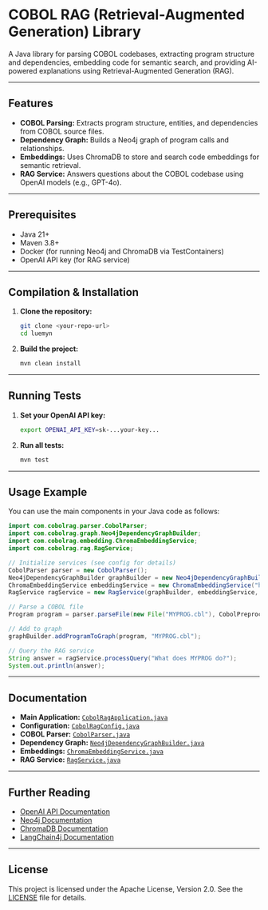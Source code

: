 # COBOL RAG (Retrieval-Augmented Generation) Library

A Java library for parsing COBOL codebases, extracting program structure and dependencies, embedding code for semantic search, and providing AI-powered explanations using Retrieval-Augmented Generation (RAG).

---

## Features
- **COBOL Parsing:** Extracts program structure, entities, and dependencies from COBOL source files.
- **Dependency Graph:** Builds a Neo4j graph of program calls and relationships.
- **Embeddings:** Uses ChromaDB to store and search code embeddings for semantic retrieval.
- **RAG Service:** Answers questions about the COBOL codebase using OpenAI models (e.g., GPT-4o).

---

## Prerequisites
- Java 21+
- Maven 3.8+
- Docker (for running Neo4j and ChromaDB via TestContainers)
- OpenAI API key (for RAG service)

---

## Compilation & Installation

1. **Clone the repository:**
   ```bash
   git clone <your-repo-url>
   cd luemyn
   ```

2. **Build the project:**
   ```bash
   mvn clean install
   ```

---

## Running Tests

1. **Set your OpenAI API key:**
   ```bash
   export OPENAI_API_KEY=sk-...your-key...
   ```

2. **Run all tests:**
   ```bash
   mvn test
   ```

---

## Usage Example

You can use the main components in your Java code as follows:

```java
import com.cobolrag.parser.CobolParser;
import com.cobolrag.graph.Neo4jDependencyGraphBuilder;
import com.cobolrag.embedding.ChromaEmbeddingService;
import com.cobolrag.rag.RagService;

// Initialize services (see config for details)
CobolParser parser = new CobolParser();
Neo4jDependencyGraphBuilder graphBuilder = new Neo4jDependencyGraphBuilder("bolt://localhost:7687", "neo4j", "password");
ChromaEmbeddingService embeddingService = new ChromaEmbeddingService("http://localhost:8000");
RagService ragService = new RagService(graphBuilder, embeddingService, System.getenv("OPENAI_API_KEY"));

// Parse a COBOL file
Program program = parser.parseFile(new File("MYPROG.cbl"), CobolPreprocessor.CobolSourceFormatEnum.FIXED);

// Add to graph
graphBuilder.addProgramToGraph(program, "MYPROG.cbl");

// Query the RAG service
String answer = ragService.processQuery("What does MYPROG do?");
System.out.println(answer);
```

---

## Documentation

- **Main Application:** [`CobolRagApplication.java`](src/main/java/com/cobolrag/CobolRagApplication.java)
- **Configuration:** [`CobolRagConfig.java`](src/main/java/com/cobolrag/config/CobolRagConfig.java)
- **COBOL Parser:** [`CobolParser.java`](src/main/java/com/cobolrag/parser/CobolParser.java)
- **Dependency Graph:** [`Neo4jDependencyGraphBuilder.java`](src/main/java/com/cobolrag/graph/Neo4jDependencyGraphBuilder.java)
- **Embeddings:** [`ChromaEmbeddingService.java`](src/main/java/com/cobolrag/embedding/ChromaEmbeddingService.java)
- **RAG Service:** [`RagService.java`](src/main/java/com/cobolrag/rag/RagService.java)

---

## Further Reading
- [OpenAI API Documentation](https://platform.openai.com/docs/api-reference/introduction)
- [Neo4j Documentation](https://neo4j.com/docs/)
- [ChromaDB Documentation](https://docs.trychroma.com/)
- [LangChain4j Documentation](https://github.com/langchain4j/langchain4j)

---

## License

This project is licensed under the Apache License, Version 2.0. See the [LICENSE](LICENSE) file for details. 